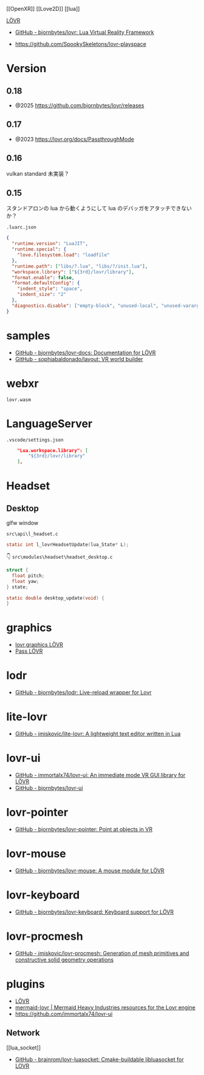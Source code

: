 [[OpenXR]] [[Love2D]]
[[lua]]

[LÖVR](https://lovr.org/docs/Getting_Started)

- [GitHub - bjornbytes/lovr: Lua Virtual Reality Framework](https://github.com/bjornbytes/lovr)

- https://github.com/SpookySkeletons/lovr-playspace

# Version

## 0.18 

- @2025 https://github.com/bjornbytes/lovr/releases

## 0.17

- @2023 https://lovr.org/docs/PassthroughMode

## 0.16

vulkan
standard 未実装？

## 0.15

スタンドアロンの lua から動くようにして lua のデバッガをアタッチできないか？

`.luarc.json`
```json
{
  "runtime.version": "LuaJIT",
  "runtime.special": {
    "love.filesystem.load": "loadfile"
  },
  "runtime.path": ["libs/?.lua", "libs/?/init.lua"],
  "workspace.library": ["${3rd}/lovr/library"],
  "format.enable": false,
  "format.defaultConfig": {
    "indent_style": "space",
    "indent_size": "2"
  },
  "diagnostics.disable": ["empty-block", "unused-local", "unused-vararg"]
}
````

# samples

- [GitHub - bjornbytes/lovr-docs: Documentation for LÖVR](https://github.com/bjornbytes/lovr-docs)
- [GitHub - sophiabaldonado/layout: VR world builder](https://github.com/sophiabaldonado/layout)

# webxr

`lovr.wasm`

# LanguageServer

`.vscode/settings.json`

```json
    "Lua.workspace.library": [
        "${3rd}/lovr/library"
    ],
```

# Headset

## Desktop

glfw window

`src\api\l_headset.c`

```c
static int l_lovrHeadsetUpdate(lua_State* L);
```

👇
`src\modules\headset\headset_desktop.c`

```c
struct {
  float pitch;
  float yaw;
} state;

static double desktop_update(void) {
}
```

# graphics

- [lovr.graphics LÖVR](https://lovr.org/docs/lovr.graphics)
- [Pass LÖVR](https://lovr.org/docs/Pass)

# lodr

- [GitHub - bjornbytes/lodr: Live-reload wrapper for Lovr](https://github.com/bjornbytes/lodr)

# lite-lovr

- [GitHub - jmiskovic/lite-lovr: A lightweight text editor written in Lua](https://github.com/jmiskovic/lite-lovr)

# lovr-ui

- [GitHub - immortalx74/lovr-ui: An immediate mode VR GUI library for LÖVR](https://github.com/immortalx74/lovr-ui)
- [GitHub - bjornbytes/lovr-ui](https://github.com/bjornbytes/lovr-ui)

# lovr-pointer

- [GitHub - bjornbytes/lovr-pointer: Point at objects in VR](https://github.com/bjornbytes/lovr-pointer)

# lovr-mouse

- [GitHub - bjornbytes/lovr-mouse: A mouse module for LÖVR](https://github.com/bjornbytes/lovr-mouse)

# lovr-keyboard

- [GitHub - bjornbytes/lovr-keyboard: Keyboard support for LÖVR](https://github.com/bjornbytes/lovr-keyboard)

# lovr-procmesh

- [GitHub - jmiskovic/lovr-procmesh: Generation of mesh primitives and constructive solid geometry operations](https://github.com/jmiskovic/lovr-procmesh)

# plugins

- [LÖVR](https://lovr.org/docs/Plugins)
- [mermaid-lovr | Mermaid Heavy Industries resources for the Lovr engine](https://mcclure.github.io/mermaid-lovr/)
- https://github.com/immortalx74/lovr-ui

## Network

[[lua_socket]]

- [GitHub - brainrom/lovr-luasocket: Cmake-buildable libluasocket for LOVR](https://github.com/brainrom/lovr-luasocket)
